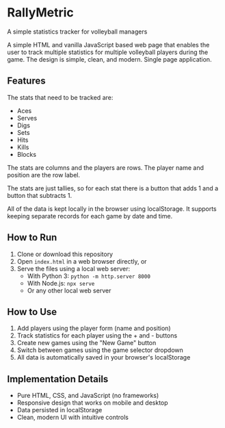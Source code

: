 # RallyMetric
A simple statistics tracker for volleyball managers

A simple HTML and vanilla JavaScript based web page that enables the user to track multiple statistics for multiple volleyball players during the game.
The design is simple, clean, and modern. Single page application.

## Features

The stats that need to be tracked are:

- Aces
- Serves
- Digs
- Sets
- Hits
- Kills
- Blocks

The stats are columns and the players are rows. The player name and position are the row label.

The stats are just tallies, so for each stat there is a button that adds 1 and a button that subtracts 1.

All of the data is kept locally in the browser using localStorage. It supports keeping separate records for each game by date and time.

## How to Run

1. Clone or download this repository
2. Open `index.html` in a web browser directly, or
3. Serve the files using a local web server:
   - With Python 3: `python -m http.server 8000`
   - With Node.js: `npx serve`
   - Or any other local web server

## How to Use

1. Add players using the player form (name and position)
2. Track statistics for each player using the + and - buttons
3. Create new games using the "New Game" button
4. Switch between games using the game selector dropdown
5. All data is automatically saved in your browser's localStorage

## Implementation Details

- Pure HTML, CSS, and JavaScript (no frameworks)
- Responsive design that works on mobile and desktop
- Data persisted in localStorage
- Clean, modern UI with intuitive controls
